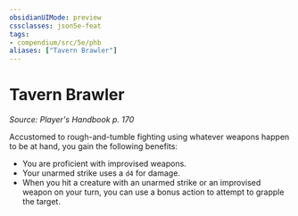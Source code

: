 ```yaml
---
obsidianUIMode: preview
cssclasses: json5e-feat
tags:
- compendium/src/5e/phb
aliases: ["Tavern Brawler"]
---
```

# Tavern Brawler
*Source: Player's Handbook p. 170*  

Accustomed to rough-and-tumble fighting using whatever weapons happen to be at hand, you gain the following benefits:

- You are proficient with improvised weapons.  
- Your unarmed strike uses a `d4` for damage.  
- When you hit a creature with an unarmed strike or an improvised weapon on your turn, you can use a bonus action to attempt to grapple the target.